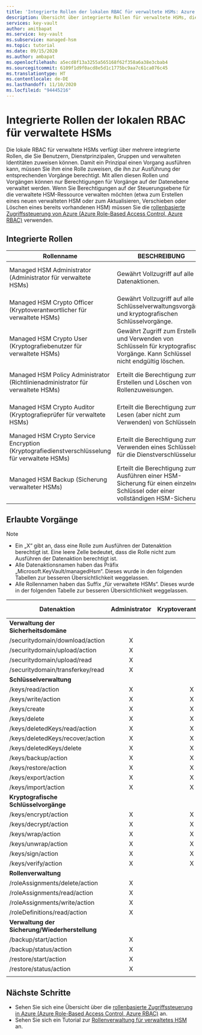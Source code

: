 ```yaml
---
title: 'Integrierte Rollen der lokalen RBAC für verwaltete HSMs: Azure Key Vault | Microsoft-Dokumentation'
description: Übersicht über integrierte Rollen für verwaltete HSMs, die Benutzern, Dienstprinzipalen, Gruppen und verwalteten Identitäten zugewiesen werden können
services: key-vault
author: amitbapat
ms.service: key-vault
ms.subservice: managed-hsm
ms.topic: tutorial
ms.date: 09/15/2020
ms.author: ambapat
ms.openlocfilehash: a5ecd8f13a3255a565168f62f358a6a38e3cbab4
ms.sourcegitcommit: 6109f1d9f0acd8e5d1c1775bc9aa7c61ca076c45
ms.translationtype: HT
ms.contentlocale: de-DE
ms.lasthandoff: 11/10/2020
ms.locfileid: "94445216"
---
```

# <a name="managed-hsm-local-rbac-built-in-roles"></a>Integrierte Rollen der lokalen RBAC für verwaltete HSMs

Die lokale RBAC für verwaltete HSMs verfügt über mehrere integrierte Rollen, die Sie Benutzern, Dienstprinzipalen, Gruppen und verwalteten Identitäten zuweisen können. Damit ein Prinzipal einen Vorgang ausführen kann, müssen Sie ihm eine Rolle zuweisen, die ihn zur Ausführung der entsprechenden Vorgänge berechtigt. Mit allen diesen Rollen und Vorgängen können nur Berechtigungen für Vorgänge auf der Datenebene verwaltet werden. Wenn Sie Berechtigungen auf der Steuerungsebene für die verwaltete HSM-Ressource verwalten möchten (etwa zum Erstellen eines neuen verwalteten HSM oder zum Aktualisieren, Verschieben oder Löschen eines bereits vorhandenen HSM) müssen Sie die [rollenbasierte Zugriffssteuerung von Azure (Azure Role-Based Access Control, Azure RBAC)](../../role-based-access-control/overview.md) verwenden.

## <a name="built-in-roles"></a>Integrierte Rollen

|Rollenname|BESCHREIBUNG|id|
|---|---|---|
|Managed HSM Administrator (Administrator für verwaltete HSMs)| Gewährt Vollzugriff auf alle Datenaktionen.|a290e904-7015-4bba-90c8-60543313cdb4|
|Managed HSM Crypto Officer (Kryptoverantwortlicher für verwaltete HSMs)| Gewährt Vollzugriff auf alle Schlüsselverwaltungsvorgänge und kryptografischen Schlüsselvorgänge.|515eb02d-2335-4d2d-92f2-b1cbdf9c3778|
|Managed HSM Crypto User (Kryptografiebenutzer für verwaltete HSMs)|Gewährt Zugriff zum Erstellen und Verwenden von Schlüsseln für kryptografische Vorgänge. Kann Schlüssel nicht endgültig löschen.|21dbd100-6940-42c2-9190-5d6cb909625b|
|Managed HSM Policy Administrator (Richtlinienadministrator für verwaltete HSMs)| Erteilt die Berechtigung zum Erstellen und Löschen von Rollenzuweisungen.|4bd23610-cdcf-4971-bdee-bdc562cc28e4|
|Managed HSM Crypto Auditor (Kryptografieprüfer für verwaltete HSMs)|Erteilt die Berechtigung zum Lesen (aber nicht zum Verwenden) von Schlüsseln.|2c18b078-7c48-4d3a-af88-5a3a1b3f82b3|
|Managed HSM Crypto Service Encryption (Kryptografiedienstverschlüsselung für verwaltete HSMs)| Erteilt die Berechtigung zum Verwenden eines Schlüssels für die Dienstverschlüsselung. |33413926-3206-4cdd-b39a-83574fe37a17|
|Managed HSM Backup (Sicherung verwalteter HSMs)| Erteilt die Berechtigung zum Ausführen einer HSM-Sicherung für einen einzelnen Schlüssel oder einer vollständigen HSM-Sicherung. |7b127d3c-77bd-4e3e-bbe0-dbb8971fa7f8|

## <a name="permitted-operations"></a>Erlaubte Vorgänge
> [!NOTE]  
> - Ein „X“ gibt an, dass eine Rolle zum Ausführen der Datenaktion berechtigt ist. Eine leere Zelle bedeutet, dass die Rolle nicht zum Ausführen der Datenaktion berechtigt ist.
> - Alle Datenaktionsnamen haben das Präfix „Microsoft.KeyVault/managedHsm“. Dieses wurde in den folgenden Tabellen zur besseren Übersichtlichkeit weggelassen.
> - Alle Rollennamen haben das Suffix „für verwaltete HSMs“. Dieses wurde in der folgenden Tabelle zur besseren Übersichtlichkeit weggelassen.

|Datenaktion | Administrator | Kryptoverantwortlicher | Kryptografiebenutzer | Richtlinien-Administrator | Kryptografiedienstverschlüsselung | Backup | Kryptografieprüfer|
|---|---|---|---|---|---|---|---|
|**Verwaltung der Sicherheitsdomäne**|
/securitydomain/download/action|<center>X</center>||||||
/securitydomain/upload/action|<center>X</center>||||||
/securitydomain/upload/read|<center>X</center>||||||
/securitydomain/transferkey/read|<center>X</center>||||||
|**Schlüsselverwaltung**|
|/keys/read/action|<center>X</center>|<center>X</center>|<center>X</center>||<center>X</center>||<center>X</center>|
|/keys/write/action|<center>X</center>|<center>X</center>|<center>X</center>||||
|/keys/create|<center>X</center>|<center>X</center>|<center>X</center>||||
|/keys/delete|<center>X</center>|<center>X</center>|||||
|/keys/deletedKeys/read/action|<center>X</center>|<center>X</center>|||||
|/keys/deletedKeys/recover/action|<center>X</center>|<center>X</center>|||||
|/keys/deletedKeys/delete|<center>X</center>|<center>X</center>|||||<center>X</center>|
|/keys/backup/action|<center>X</center>|<center>X</center>|<center>X</center>|||<center>X</center>|
|/keys/restore/action|<center>X</center>|<center>X</center>|||||
|/keys/export/action|<center>X</center>|<center>X</center>|||||
|/keys/import/action|<center>X</center>|<center>X</center>|||||
|**Kryptografische Schlüsselvorgänge**|
|/keys/encrypt/action|<center>X</center>|<center>X</center>|<center>X</center>||||
|/keys/decrypt/action|<center>X</center>|<center>X</center>|<center>X</center>||||
|/keys/wrap/action|<center>X</center>|<center>X</center>|<center>X</center>||<center>X</center>||
|/keys/unwrap/action|<center>X</center>|<center>X</center>|<center>X</center>||<center>X</center>||
|/keys/sign/action|<center>X</center>|<center>X</center>|<center>X</center>||||
|/keys/verify/action|<center>X</center>|<center>X</center>|<center>X</center>||||
|**Rollenverwaltung**|
|/roleAssignments/delete/action|<center>X</center>|||<center>X</center>|||
|/roleAssignments/read/action|<center>X</center>|||<center>X</center>|||
|/roleAssignments/write/action|<center>X</center>|||<center>X</center>|||
|/roleDefinitions/read/action|<center>X</center>|||<center>X</center>|||
|**Verwaltung der Sicherung/Wiederherstellung**|
|/backup/start/action|<center>X</center>|||||<center>X</center>|
|/backup/status/action|<center>X</center>|||||<center>X</center>|
|/restore/start/action|<center>X</center>||||||
|/restore/status/action|<center>X</center>||||||
||||||||

## <a name="next-steps"></a>Nächste Schritte

- Sehen Sie sich eine Übersicht über die [rollenbasierte Zugriffssteuerung in Azure (Azure Role-Based Access Control, Azure RBAC)](../../role-based-access-control/overview.md) an.
- Sehen Sie sich ein Tutorial zur [Rollenverwaltung für verwaltetes HSM](role-management.md) an.
